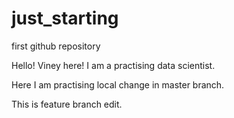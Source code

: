 # just_starting
first github repository

Hello! Viney here! I am a practising data scientist.

Here I am practising local change in master branch.

This is feature branch edit.